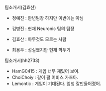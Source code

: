 팀소개서(김효산)

 - 정예진 : 만년팀장 하지만 이번에는 아님

 - 김병진 : 현재 Neuronic 팀의 팀장

 - 김효산 : 아무것도 모르는 사람

 - 최용우 : 성실했지만 현재 깍두기

 팀소개서(hh2733)

 - HamG0415 : 게임 너무 재밌어 보여. 
 - ChoiChoiy : 같이 펄 어비스 가즈아.
 - Lemontic : 게임이 기대된다. 엄청 잘만들어졌어.